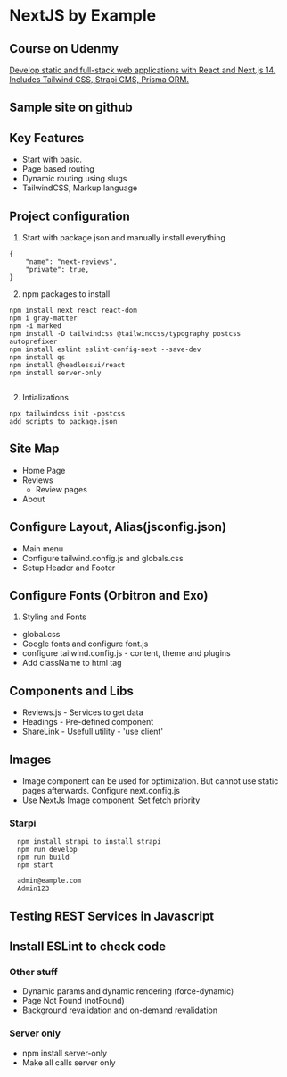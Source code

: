 # NextJS by Example

## Course on Udenmy

[Develop static and full-stack web applications with React and Next.js 14. Includes Tailwind CSS, Strapi CMS, Prisma ORM.
](https://www.udemy.com/course/nextjs-by-example)

## Sample site on github

## Key Features

- Start with basic.
- Page based routing
- Dynamic routing using slugs
- TailwindCSS, Markup language

## Project configuration

1. Start with package.json and manually install everything

```
{
    "name": "next-reviews",
    "private": true,
}
```

2. npm packages to install

```
npm install next react react-dom
npm i gray-matter
npm -i marked
npm install -D tailwindcss @tailwindcss/typography postcss autoprefixer
npm install eslint eslint-config-next --save-dev
npm install qs
npm install @headlessui/react
npm install server-only


```

2. Intializations

```
npx tailwindcss init -postcss
add scripts to package.json
```

## Site Map

- Home Page
- Reviews
  - Review pages
- About

## Configure Layout, Alias(jsconfig.json)

- Main menu
- Configure tailwind.config.js and globals.css
- Setup Header and Footer

## Configure Fonts (Orbitron and Exo)

1. Styling and Fonts

- global.css
- Google fonts and configure font.js
- configure tailwind.config.js - content, theme and plugins
- Add className to html tag

## Components and Libs

- Reviews.js - Services to get data
- Headings - Pre-defined component
- ShareLink - Usefull utility - 'use client'

## Images

- Image component can be used for optimization. But cannot use static pages afterwards. Configure next.config.js
- Use NextJs Image component. Set fetch priority

### Starpi

```
  npm install strapi to install strapi
  npm run develop
  npm run build
  npm start

  admin@eample.com
  Admin123
```

## Testing REST Services in Javascript

## Install ESLint to check code

### Other stuff

- Dynamic params and dynamic rendering (force-dynamic)
- Page Not Found (notFound)
- Background revalidation and on-demand revalidation

### Server only

- npm install server-only
- Make all calls server only
